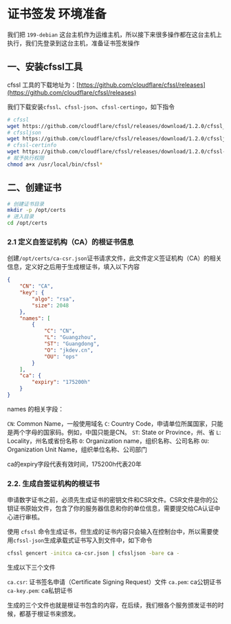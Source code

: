 # 证书签发 环境准备

我们把 `199-debian` 这台主机作为运维主机，所以接下来很多操作都在这台主机上执行，我们先登录到这台主机，准备证书签发操作

## 一、安装cfssl工具

cfssl 工具的下载地址为：[https://github.com/cloudflare/cfssl/releases](https://github.com/cloudflare/cfssl/releases)

我们下载安装`cfssl`、`cfssl-json`、`cfssl-certingo`，如下指令

```bash
# cfssl
wget https://github.com/cloudflare/cfssl/releases/download/1.2.0/cfssl_linux-amd64 -o /usr/local/bin/cfssl
# cfssljson
wget https://github.com/cloudflare/cfssl/releases/download/1.2.0/cfssljson_linux-amd64 -o /usr/local/bin/cfssljson
# cfssl-certinfo
wget https://github.com/cloudflare/cfssl/releases/download/1.2.0/cfssl-certinfo_linux-amd64 -o /usr/local/bin/cfssl-certinfo
# 赋予执行权限
chmod a+x /usr/local/bin/cfssl*
```

## 二、创建证书

```bash
# 创建证书目录
mkdir -p /opt/certs
# 进入目录
cd /opt/certs
```

### 2.1 定义自签证机构（CA）的根证书信息

创建`/opt/certs/ca-csr.json`证书请求文件，此文件定义签证机构（CA）的相关信息，定义好之后用于生成根证书，填入以下内容

```json
{
    "CN": "CA",
    "key": {
        "algo": "rsa",
        "size": 2048
    },
    "names": [
        {
            "C": "CN",
            "L": "Guangzhou",
            "ST": "Guangdong",
            "O": "jkdev.cn",
            "OU": "ops"
        }
    ],
    "ca": {
        "expiry": "175200h"
    }
}
```

names 的相关字段：

`CN`: Common Name，一般使用域名
`C`: Country Code，申请单位所属国家，只能是两个字母的国家码。例如，中国只能是CN。
`ST`: State or Province，州、省
`L`: Locality，州名或省份名称
`O`: Organization name，组织名称、公司名称
`OU`: Organization Unit Name，组织单位名称、公司部门

ca的expiry字段代表有效时间，175200h代表20年

### 2.2. 生成自签证机构的根证书

申请数字证书之前，必须先生成证书的密钥文件和CSR文件。CSR文件是你的公钥证书原始文件，包含了你的服务器信息和你的单位信息，需要提交给CA认证中心进行审核。

使用 `cfssl` 命令生成证书，但生成的证书内容只会输入在控制台中，所以需要使用`cfssl-json`生成承载式证书写入到文件中，如下命令

```bash
cfssl gencert -initca ca-csr.json | cfssljson -bare ca -
```

生成以下三个文件

`ca.csr`:  证书签名申请（Certificate Signing Request）文件
`ca.pem`: ca公钥证书
`ca-key.pem`: ca私钥证书

生成的三个文件也就是根证书包含的内容，在后续，我们根各个服务颁发证书的时候，都基于根证书来颁发。
